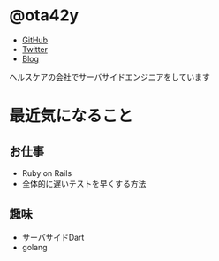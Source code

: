 # @ota42y

- [GitHub](https://github.com/ota42y)
- [Twitter](https://twitter.com/ota42y)
- [Blog](http://ota42y.com)

ヘルスケアの会社でサーバサイドエンジニアをしています

# 最近気になること

## お仕事
- Ruby on Rails
- 全体的に遅いテストを早くする方法

## 趣味
- サーバサイドDart
- golang
